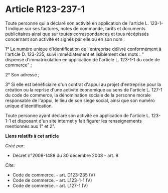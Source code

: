 # Article R123-237-1

Toute personne qui a déclaré son activité en application de l'article L. 123-1-1 indique sur ses factures, notes de commande,
tarifs et documents publicitaires ainsi que sur toutes correspondances et tous récépissés concernant son activité et signés
par elle ou en son nom : 

1° Le numéro unique d'identification de l'entreprise délivré conformément à l'article D. 123-235, suivi immédiatement et
lisiblement des mots : " dispensé d'immatriculation en application de l'article L. 123-1-1 du code de commerce" ; 

2° Son adresse ; 

3° Si elle est bénéficiaire d'un contrat d'appui au projet d'entreprise pour la création ou la reprise d'une activité
économique au sens de l'article L. 127-1 du code de commerce, la dénomination sociale de la personne morale responsable de
l'appui, le lieu de son siège social, ainsi que son numéro unique d'identification. 

Toute personne ayant déclaré son activité en application de l'article L. 123-1-1 et disposant d'un site internet y fait
figurer les renseignements mentionnés aux 1° et 2°.

**Liens relatifs à cet article**

_Créé par_:

  - Décret n°2008-1488 du 30 décembre 2008 - art. 8

_Cite_:

  - Code de commerce. - art. D123-235 (V)
  - Code de commerce. - art. L123-1-1 (V)
  - Code de commerce. - art. L127-1 (V)
